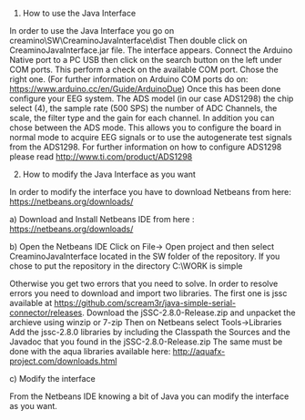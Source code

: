 1) How to use the Java Interface

In order to use the Java Interface you go on creamino\SW\CreaminoJavaInterface\dist 
Then double click on CreaminoJavaInterface.jar file. The interface appears.
Connect the Arduino Native port to a PC USB then click on the search button on the left under COM ports.
This perform a check on the available COM port. Chose the right one. 
(For further information on Arduino COM ports do on: https://www.arduino.cc/en/Guide/ArduinoDue) 
Once this has been done configure your EEG system. The ADS model (in our case ADS1298) the chip select (4),
the sample rate (500 SPS) the number of ADC Channels, the scale, the filter type and the gain for each channel.
In addition you can chose between the ADS mode. This allows you to configure the board in normal mode to acquire
EEG signals or to use the autogenerate test signals from the ADS1298.
For further information on how to configure ADS1298 please read http://www.ti.com/product/ADS1298 


2) How to modify the Java Interface as you want

In order to modify the interface you have to download Netbeans from here:
https://netbeans.org/downloads/

a) Download and Install Netbeans IDE from here : https://netbeans.org/downloads/
 
b) Open the Netbeans IDE 
Click on File-> Open project and then select CreaminoJavaInterface located in the SW folder of the repository.
If you chose to put the repository in the directory C:\WORK is simple

Otherwise you get two errors that you need to solve.
In order to resolve errors you need to download and import two libraries.
The first one is jssc available at https://github.com/scream3r/java-simple-serial-connector/releases.
Download the jSSC-2.8.0-Release.zip and unpacket the archieve using winzip or 7-zip
Then on Netbeans select Tools->Libraries
Add the jssc-2.8.0 libraries by including the Classpath the Sources and the Javadoc that you found in the jSSC-2.8.0-Release.zip
The same must be done with the aqua libraries available here: http://aquafx-project.com/downloads.html

c) Modify the interface

From the Netbeans IDE knowing a bit of Java you can modify the interface as you want.